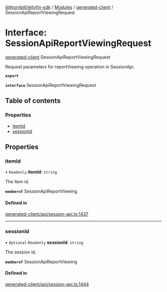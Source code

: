 [@thornbill/jellyfin-sdk](../README.md) / [Modules](../modules.md) / [generated-client](../modules/generated_client.md) / SessionApiReportViewingRequest

# Interface: SessionApiReportViewingRequest

[generated-client](../modules/generated_client.md).SessionApiReportViewingRequest

Request parameters for reportViewing operation in SessionApi.

**`export`**

**`interface`** SessionApiReportViewingRequest

## Table of contents

### Properties

- [itemId](generated_client.SessionApiReportViewingRequest.md#itemid)
- [sessionId](generated_client.SessionApiReportViewingRequest.md#sessionid)

## Properties

### itemId

• `Readonly` **itemId**: `string`

The item id.

**`memberof`** SessionApiReportViewing

#### Defined in

[generated-client/api/session-api.ts:1437](https://github.com/thornbill/jellyfin-sdk-typescript/blob/1142a3e/src/generated-client/api/session-api.ts#L1437)

___

### sessionId

• `Optional` `Readonly` **sessionId**: `string`

The session id.

**`memberof`** SessionApiReportViewing

#### Defined in

[generated-client/api/session-api.ts:1444](https://github.com/thornbill/jellyfin-sdk-typescript/blob/1142a3e/src/generated-client/api/session-api.ts#L1444)
